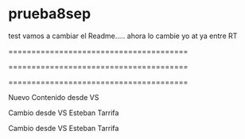 # prueba8sep
test
vamos a cambiar el Readme.....
ahora lo cambie yo at
ya entre RT

=======================================


=======================================

=======================================


Nuevo Contenido desde VS

Cambio desde VS Esteban Tarrifa

Cambio desde VS Esteban Tarrifa